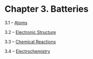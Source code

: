 <h1 class="title">Chapter 3. Batteries</h1>
<div class="quad-grid">
    <div></div>
    <div>
        <p class="main-text small-text">3.1 – <a href="#/section-3.1">Atoms</a></p>
        <p class="main-text small-text">3.2 – <a href="#/section-3.2">Electronic Structure</a></p>
    </div>
    <div>
        <p class="main-text small-text">3.3 – <a href="#/section-3.3">Chemical Reactions</a></p>
        <p class="main-text small-text">3.4 – <a href="#/section-3.4">Electrochemistry</a></p>
    </div>
    <div></div>
</div>
